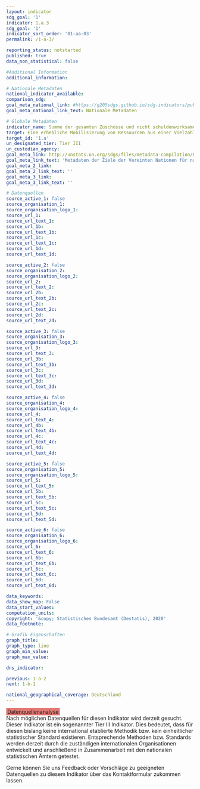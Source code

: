 ```yaml
---
layout: indicator
sdg_goal: '1'
indicator: 1.a.3
sdg_goal: '1'
indicator_sort_order: '01-aa-03'
permalink: /1-a-3/

reporting_status: notstarted
published: true
data_non_statistical: false

#Additional Information
additional_information: 

# Nationale Metadaten
national_indicator_available: 
comparison_sdg: 
goal_meta_national_link: #https://g205sdgs.github.io/sdg-indicators/public/MetaDe/1.a.3.pdf
goal_meta_national_link_text: Nationale Metadaten

# Globale Metadaten
indicator_name: Summe der gesamten Zuschüsse und nicht schuldenwirksamen Zuflüsse, die direkt Programmen zur Armutsbekämpfung zugewiesen werden, im Verhältnis zum BIP
target: Eine erhebliche Mobilisierung von Ressourcen aus einer Vielzahl von Quellen gewährleisten, einschließlich durch verbesserte Entwicklungszusammenarbeit, um den Entwicklungsländern und insbesondere den am wenigsten entwickelten Ländern ausreichende und berechenbare Mittel für die Umsetzung von Programmen und Politiken zur Beendigung der Armut in all ihren Dimensionen bereitzustellen
target_id: '1.a'
un_designated_tier: Tier III
un_custodian_agency: 
goal_meta_link: http://unstats.un.org/sdgs/files/metadata-compilation/Metadata-Goal-1.pdf
goal_meta_link_text: 'Metadaten der Ziele der Vereinten Nationen für nachhaltige Entwicklung'
goal_meta_2_link: 
goal_meta_2_link_text: ''
goal_meta_3_link: 
goal_meta_3_link_text: ''

# Datenquellen
source_active_1: false
source_organisation_1: 
source_organisation_logo_1: 
source_url_1: 
source_url_text_1: 
source_url_1b: 
source_url_text_1b: 
source_url_1c: 
source_url_text_1c: 
source_url_1d: 
source_url_text_1d: 

source_active_2: false
source_organisation_2: 
source_organisation_logo_2: 
source_url_2: 
source_url_text_2: 
source_url_2b: 
source_url_text_2b: 
source_url_2c: 
source_url_text_2c: 
source_url_2d: 
source_url_text_2d: 

source_active_3: false
source_organisation_3: 
source_organisation_logo_3: 
source_url_3: 
source_url_text_3: 
source_url_3b: 
source_url_text_3b: 
source_url_3c: 
source_url_text_3c: 
source_url_3d: 
source_url_text_3d: 

source_active_4: false
source_organisation_4: 
source_organisation_logo_4: 
source_url_4: 
source_url_text_4: 
source_url_4b: 
source_url_text_4b: 
source_url_4c: 
source_url_text_4c: 
source_url_4d: 
source_url_text_4d: 

source_active_5: false
source_organisation_5: 
source_organisation_logo_5: 
source_url_5: 
source_url_text_5: 
source_url_5b: 
source_url_text_5b: 
source_url_5c: 
source_url_text_5c: 
source_url_5d: 
source_url_text_5d: 

source_active_6: false
source_organisation_6: 
source_organisation_logo_6: 
source_url_6: 
source_url_text_6: 
source_url_6b: 
source_url_text_6b: 
source_url_6c: 
source_url_text_6c: 
source_url_6d: 
source_url_text_6d: 

data_keywords: 
data_show_map: False
data_start_values:
computation_units: 
copyright: '&copy; Statistisches Bundesamt (Destatis), 2020'
data_footnote: 

# Grafik Eigenschaften
graph_title: 
graph_type: line
graph_min_value: 
graph_max_value: 

dns_indicator: 

previous: 1-a-2
next: 1-b-1

national_geographical_coverage: Deutschland
---
```


<span style="background-color:#E27874;padding-bottom: 1px;padding-top: 2px;padding-left: 3px;padding-right: 3px;"> Datenquellenanalyse </span><br>
Nach möglichen Datenquellen für diesen Indikator wird derzeit gesucht.
Dieser Indikator ist ein sogenannter Tier III Indikator. Dies bedeutet, dass für diesen bislang keine international etablierte Methodik bzw. kein einheitlicher statistischer Standard existieren. 
Entsprechende Methoden bzw. Standards werden derzeit durch die zuständigen internationalen Organisationen entwickelt und anschließend in Zusammenarbeit mit den nationalen statistischen Ämtern getestet.

Gerne können Sie uns Feedback oder Vorschläge zu geeigneten Datenquellen zu diesem Indikator über das Kontaktformular zukommen lassen.